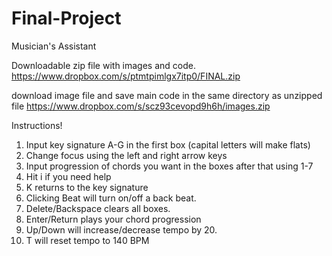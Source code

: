 Final-Project
=============

Musician's Assistant

Downloadable zip file with images and code. 
https://www.dropbox.com/s/ptmtpimlgx7itp0/FINAL.zip

download image file and save main code in the same directory as unzipped file 
https://www.dropbox.com/s/scz93cevopd9h6h/images.zip

Instructions!
1. Input key signature A-G in the first box (capital letters will make flats)
2. Change focus using the left and right arrow keys
3. Input progression of chords you want in the boxes after that using 1-7
4. Hit i if you need help
5. K returns to the key signature
6. Clicking Beat will turn on/off a back beat.
7. Delete/Backspace clears all boxes.
8. Enter/Return plays your chord progression
9. Up/Down will increase/decrease tempo by 20.
10. T will reset tempo to 140 BPM

